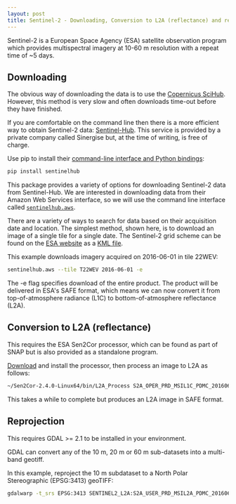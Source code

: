 ```yaml
---
layout: post
title: Sentinel-2 - Downloading, Conversion to L2A (reflectance) and reprojecting
---
```


Sentinel-2 is a European Space Agency (ESA) satellite observation program which provides multispectral imagery at 10-60 m resolution with a repeat time of ~5 days. 

## Downloading
The obvious way of downloading the data is to use the [Copernicus SciHub](https://scihub.copernicus.eu/). However, this method is very slow and often downloads time-out before they have finished.

If you are comfortable on the command line then there is a more efficient way to obtain Sentinel-2 data: [Sentinel-Hub](https://www.sentinel-hub.com/). This service is provided by a private company called Sinergise but, at the time of writing, is free of charge.

Use pip to install their [command-line interface and Python bindings](https://github.com/sentinel-hub/sentinelhub-py):

```bash
pip install sentinelhub
```

This package provides a variety of options for downloading Sentinel-2 data from Sentinel-Hub. We are interested in downloading data from their Amazon Web Services interface, so we will use the command line interface called [`sentinelhub.aws`](http://sentinelhub-py.readthedocs.io/en/latest/aws_cli.html).

There are a variety of ways to search for data based on their acquisition date and location. The simplest method, shown here, is to download an image of a single tile for a single date. The Sentinel-2 grid scheme can be found on the [ESA website](https://sentinel.esa.int/web/sentinel/missions/sentinel-2/data-products) as a [KML file](https://sentinel.esa.int/documents/247904/1955685/S2A_OPER_GIP_TILPAR_MPC__20151209T095117_V20150622T000000_21000101T000000_B00.kml).

This example downloads imagery acquired on 2016-06-01 in tile 22WEV:

```bash
sentinelhub.aws --tile T22WEV 2016-06-01 -e
```

The -e flag specifies download of the entire product. The product will be delivered in ESA's SAFE format, which means we can now convert it from top-of-atmosphere radiance (L1C) to bottom-of-atmosphere reflectance (L2A).


## Conversion to L2A (reflectance)

This requires the ESA Sen2Cor processor, which can be found as part of SNAP but is also provided as a standalone program. 

[Download](http://step.esa.int/main/third-party-plugins-2/sen2cor/) and install the processor, then process an image to L2A as follows:

```bash
~/Sen2Cor-2.4.0-Linux64/bin/L2A_Process S2A_OPER_PRD_MSIL1C_PDMC_20160607T020144_R125_V20160605T145923_20160605T145923.SAFE
```

This takes a while to complete but produces an L2A image in SAFE format.


## Reprojection

This requires GDAL >= 2.1 to be installed in your environment.

GDAL can convert any of the 10 m, 20 m or 60 m sub-datasets into a multi-band geotiff.

In this example, reproject the 10 m subdataset to a North Polar Stereographic (EPSG:3413) geoTIFF:

```bash
gdalwarp -t_srs EPSG:3413 SENTINEL2_L2A:S2A_USER_PRD_MSIL2A_PDMC_20160607T020144_R125_V20160605T145923_20160605T145923.SAFE/S2A_USER_MTD_SAFL2A_PDMC_20160607T020144_R125_V20160605T145923_20160605T145923.xml:10m:EPSG_32622 S2A_USER_MTD_SAFL2A_PDMC_20160607T020144_R125_V20160605T145923_20160605T145923_10m_EPSG3413.tif
```








